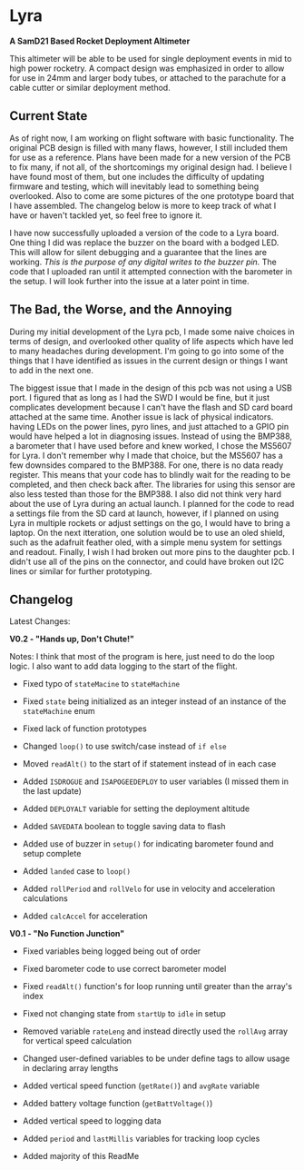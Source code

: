 # Lyra

**A SamD21 Based Rocket Deployment Altimeter**

This altimeter will be able to be used for single deployment events in mid to high power rocketry. A compact design was emphasized in order to allow for use in 24mm and larger body tubes, or attached to the parachute for a cable cutter or similar deployment method.

## Current State

As of right now, I am working on flight software with basic functionality. The original PCB design is filled with many flaws, however, I still included them for use as a reference. Plans have been made for a new version of the PCB to fix many, if not all, of the shortcomings my original design had. I believe I have found most of them, but one includes the difficulty of updating firmware and testing, which will inevitably lead to something being overlooked. Also to come are some pictures of the one prototype board that I have assembled. The changelog below is more to keep track of what I have or haven't tackled yet, so feel free to ignore it.

I have now successfully uploaded a version of the code to a Lyra board. One thing I did was replace the buzzer on the board with a bodged LED. This will allow for silent debugging and a guarantee that the lines are working. *This is the purpose of any digital writes to the buzzer pin.* The code that I uploaded ran until it attempted connection with the barometer in the setup. I will look further into the issue at a later point in time.

## The Bad, the Worse, and the Annoying

During my initial development of the Lyra pcb, I made some naive choices in terms of design, and overlooked other quality of life aspects which have led to many headaches during development. I'm going to go into some of the things that I have identified as issues in the current design or things I want to add in the next one.

The biggest issue that I made in the design of this pcb was not using a USB port. I figured that as long as I had the SWD I would be fine, but it just complicates development because I can't have the flash and SD card board attached at the same time. Another issue is lack of physical indicators. having LEDs on the power lines, pyro lines, and just attached to a GPIO pin would have helped a lot in diagnosing issues. Instead of using the BMP388, a barometer that I have used before and knew worked, I chose the MS5607 for Lyra. I don't remember why I made that choice, but the MS5607 has a few downsides compared to the BMP388. For one, there is no data ready register. This means that your code has to blindly wait for the reading to be completed, and then check back after. The libraries for using this sensor are also less tested than those for the BMP388. I also did not think very hard about the use of Lyra during an actual launch. I planned for the code to read a settings file from the SD card at launch, however, if I planned on using Lyra in multiple rockets or adjust settings on the go, I would have to bring a laptop. On the next itteration, one solution would be to use an oled shield, such as the adafruit feather oled, with a simple menu system for settings and readout. Finally, I wish I had broken out more pins to the daughter pcb. I didn't use all of the pins on the connector, and could have broken out I2C lines or similar for further prototyping.

## Changelog

Latest Changes:

**V0.2 - "Hands up, Don't Chute!"**

Notes: I think that most of the program is here, just need to do the loop logic. I also want to add data logging to the start of the flight.

- Fixed typo of `stateMacine` to `stateMachine`
- Fixed `state` being initialized as an integer instead of an instance of the `stateMachine` enum
- Fixed lack of function prototypes

- Changed `loop()` to use switch/case instead of `if else`
- Moved `readAlt()` to the start of if statement instead of in each case

- Added `ISDROGUE` and `ISAPOGEEDEPLOY` to user variables (I missed them in the last update)
- Added `DEPLOYALT` variable for setting the deployment altitude
- Added `SAVEDATA` boolean to toggle saving data to flash
- Added use of buzzer in `setup()` for indicating barometer found and setup complete
- Added `landed` case to `loop()`
- Added `rollPeriod` and `rollVelo` for use in velocity and acceleration calculations
- Added `calcAccel` for acceleration

**V0.1 - "No Function Junction"**

- Fixed variables being logged being out of order
- Fixed barometer code to use correct barometer model
- Fixed `readAlt()` function's for loop running until greater than the array's index
- Fixed not changing state from `startUp` to `idle` in setup

- Removed variable `rateLeng` and instead directly used the `rollAvg` array for vertical speed calculation

- Changed user-defined variables to be under define tags to allow usage in declaring array lengths

- Added vertical speed function (`getRate()`) and `avgRate` variable
- Added battery voltage function (`getBattVoltage()`)
- Added vertical speed to logging data
- Added `period` and `lastMillis` variables for tracking loop cycles
- Added majority of this ReadMe